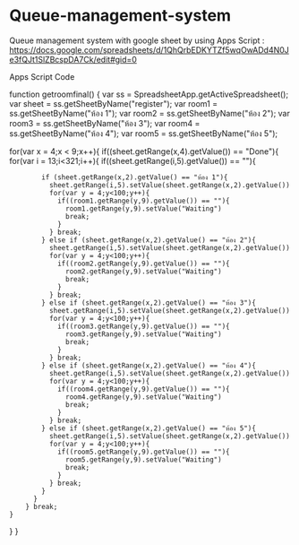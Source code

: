 # Queue-management-system
Queue management system with google sheet by using Apps Script : 
https://docs.google.com/spreadsheets/d/1QhQrbEDKYTZf5wqOwADd4N0Je3fQJt1SlZBcspDA7Ck/edit#gid=0

Apps Script Code

function getroomfinal() {
  var ss = SpreadsheetApp.getActiveSpreadsheet();
  var sheet = ss.getSheetByName("register");
  var room1 = ss.getSheetByName("ห้อง 1");
  var room2 = ss.getSheetByName("ห้อง 2");
  var room3 = ss.getSheetByName("ห้อง 3");
  var room4 = ss.getSheetByName("ห้อง 4");
  var room5 = ss.getSheetByName("ห้อง 5");

  for(var x = 4;x < 9;x++){
    if((sheet.getRange(x,4).getValue()) == "Done"){
        for(var i = 13;i<321;i++){
          if((sheet.getRange(i,5).getValue()) == ""){

            if (sheet.getRange(x,2).getValue() == "ห้อง 1"){
              sheet.getRange(i,5).setValue(sheet.getRange(x,2).getValue())
              for(var y = 4;y<100;y++){
                if((room1.getRange(y,9).getValue()) == ""){
                  room1.getRange(y,9).setValue("Waiting")
                  break;
                }
              } break;
            } else if (sheet.getRange(x,2).getValue() == "ห้อง 2"){
              sheet.getRange(i,5).setValue(sheet.getRange(x,2).getValue())
              for(var y = 4;y<100;y++){
                if((room2.getRange(y,9).getValue()) == ""){
                  room2.getRange(y,9).setValue("Waiting")
                  break;
                }
              } break;
            } else if (sheet.getRange(x,2).getValue() == "ห้อง 3"){
              sheet.getRange(i,5).setValue(sheet.getRange(x,2).getValue())
              for(var y = 4;y<100;y++){
                if((room3.getRange(y,9).getValue()) == ""){
                  room3.getRange(y,9).setValue("Waiting")
                  break;
                }
              } break;
            } else if (sheet.getRange(x,2).getValue() == "ห้อง 4"){
              sheet.getRange(i,5).setValue(sheet.getRange(x,2).getValue())
              for(var y = 4;y<100;y++){
                if((room4.getRange(y,9).getValue()) == ""){
                  room4.getRange(y,9).setValue("Waiting")
                  break;
                }
              } break;
            } else if (sheet.getRange(x,2).getValue() == "ห้อง 5"){
              sheet.getRange(i,5).setValue(sheet.getRange(x,2).getValue())
              for(var y = 4;y<100;y++){
                if((room5.getRange(y,9).getValue()) == ""){
                  room5.getRange(y,9).setValue("Waiting")
                  break;
                }
              } break;
            }
          }
        } break;
    }
  }
}  

